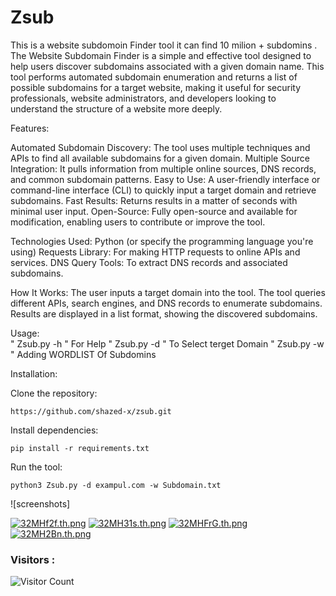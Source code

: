 # Zsub
This is a website subdomoin Finder tool it can find 10 milion + subdomins . 
The Website Subdomain Finder is a simple and effective tool designed to help users discover subdomains associated with a given domain name. This tool performs automated subdomain enumeration and returns a list of possible subdomains for a target website, making it useful for security professionals, website administrators, and developers looking to understand the structure of a website more deeply.

Features:

Automated Subdomain Discovery:
The tool uses multiple techniques and APIs to find all available subdomains for a given domain.
Multiple Source Integration: It pulls information from multiple online sources, DNS records, and common subdomain patterns.
Easy to Use: A user-friendly interface or command-line interface (CLI) to quickly input a target domain and retrieve subdomains.
Fast Results: Returns results in a matter of seconds with minimal user input.
Open-Source: Fully open-source and available for modification, enabling users to contribute or improve the tool.

Technologies Used:
Python (or specify the programming language you're using)
Requests Library: For making HTTP requests to online APIs and services.
DNS Query Tools: To extract DNS records and associated subdomains.

How It Works:
The user inputs a target domain into the tool.
The tool queries different APIs, search engines, and DNS records to enumerate subdomains.
Results are displayed in a list format, showing the discovered subdomains.


Usage:  
" Zsub.py -h " For Help 
" Zsub.py -d " To Select terget Domain 
" Zsub.py -w " Adding WORDLIST Of Subdomins 

Installation:

Clone the repository:

    https://github.com/shazed-x/zsub.git

Install dependencies:

    pip install -r requirements.txt

Run the tool:

    python3 Zsub.py -d exampul.com -w Subdomain.txt

![screenshots]

<a href="https://freeimage.host/i/32MHf2f"><img src="https://iili.io/32MHf2f.th.png" alt="32MHf2f.th.png" border="0"></a> <a href="https://freeimage.host/i/32MH31s"><img src="https://iili.io/32MH31s.th.png" alt="32MH31s.th.png" border="0"></a> <a href="https://freeimage.host/i/32MHFrG"><img src="https://iili.io/32MHFrG.th.png" alt="32MHFrG.th.png" border="0"></a> <a href="https://freeimage.host/i/32MH2Bn"><img src="https://iili.io/32MH2Bn.th.png" alt="32MH2Bn.th.png" border="0"></a>
### Visitors :
![Visitor Count](https://profile-counter.glitch.me/shazed-x/count.svg)
